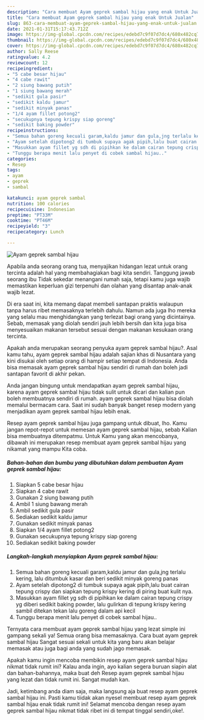 ```yaml
---
description: "Cara membuat Ayam geprek sambal hijau yang enak Untuk Jualan"
title: "Cara membuat Ayam geprek sambal hijau yang enak Untuk Jualan"
slug: 863-cara-membuat-ayam-geprek-sambal-hijau-yang-enak-untuk-jualan
date: 2021-01-31T15:17:43.712Z
image: https://img-global.cpcdn.com/recipes/edebd7c9f07d7dc4/680x482cq70/ayam-geprek-sambal-hijau-foto-resep-utama.jpg
thumbnail: https://img-global.cpcdn.com/recipes/edebd7c9f07d7dc4/680x482cq70/ayam-geprek-sambal-hijau-foto-resep-utama.jpg
cover: https://img-global.cpcdn.com/recipes/edebd7c9f07d7dc4/680x482cq70/ayam-geprek-sambal-hijau-foto-resep-utama.jpg
author: Sally Reese
ratingvalue: 4.2
reviewcount: 12
recipeingredient:
- "5 cabe besar hijau"
- "4 cabe rawit"
- "2 siung bawang putih"
- "1 siung bawang merah"
- "sedikit gula pasir"
- "sedikit kaldu jamur"
- "sedikit minyak panas"
- "1/4 ayam fillet potong2"
- "secukupnya tepung krispy siap goreng"
- "sedikit baking powder"
recipeinstructions:
- "Semua bahan goreng kecuali garam,kaldu jamur dan gula,jng terlalu kering, lalu ditumbuk kasar dan beri sedikit minyak goreng panas"
- "Ayam setelah dipotong2 di tumbuk supaya agak pipih,lalu buat cairan tepung crispy dan siapkan tepung krispy kering di piring buat kulit nya."
- "Masukkan ayam fillet yg sdh di pipihkan ke dalam cairan tepung crispy yg diberi sedikit baking powder, lalu gulirkan di tepung krispy kering sambil ditekan tekan lalu goreng dalam api kecil"
- "Tunggu berapa menit lalu penyet di cobek sambal hijau.."
categories:
- Resep
tags:
- ayam
- geprek
- sambal

katakunci: ayam geprek sambal 
nutrition: 100 calories
recipecuisine: Indonesian
preptime: "PT33M"
cooktime: "PT46M"
recipeyield: "3"
recipecategory: Lunch

---
```



![Ayam geprek sambal hijau](https://img-global.cpcdn.com/recipes/edebd7c9f07d7dc4/680x482cq70/ayam-geprek-sambal-hijau-foto-resep-utama.jpg)

Apabila anda seorang orang tua, menyajikan hidangan lezat untuk orang tercinta adalah hal yang membahagiakan bagi kita sendiri. Tanggung jawab seorang ibu Tidak sekedar menangani rumah saja, tetapi kamu juga wajib memastikan keperluan gizi terpenuhi dan olahan yang disantap anak-anak wajib lezat.

Di era  saat ini, kita memang dapat membeli santapan praktis walaupun tanpa harus ribet memasaknya terlebih dahulu. Namun ada juga lho mereka yang selalu mau menghidangkan yang terlezat bagi orang yang dicintainya. Sebab, memasak yang diolah sendiri jauh lebih bersih dan kita juga bisa menyesuaikan makanan tersebut sesuai dengan makanan kesukaan orang tercinta. 



Apakah anda merupakan seorang penyuka ayam geprek sambal hijau?. Asal kamu tahu, ayam geprek sambal hijau adalah sajian khas di Nusantara yang kini disukai oleh setiap orang di hampir setiap tempat di Indonesia. Anda bisa memasak ayam geprek sambal hijau sendiri di rumah dan boleh jadi santapan favorit di akhir pekan.

Anda jangan bingung untuk mendapatkan ayam geprek sambal hijau, karena ayam geprek sambal hijau tidak sulit untuk dicari dan kalian pun boleh membuatnya sendiri di rumah. ayam geprek sambal hijau bisa diolah memalui bermacam cara. Saat ini sudah banyak banget resep modern yang menjadikan ayam geprek sambal hijau lebih enak.

Resep ayam geprek sambal hijau juga gampang untuk dibuat, lho. Kamu jangan repot-repot untuk memesan ayam geprek sambal hijau, sebab Kalian bisa membuatnya ditempatmu. Untuk Kamu yang akan mencobanya, dibawah ini merupakan resep membuat ayam geprek sambal hijau yang nikamat yang mampu Kita coba.

<!--inarticleads1-->

##### Bahan-bahan dan bumbu yang dibutuhkan dalam pembuatan Ayam geprek sambal hijau:

1. Siapkan 5 cabe besar hijau
1. Siapkan 4 cabe rawit
1. Gunakan 2 siung bawang putih
1. Ambil 1 siung bawang merah
1. Ambil sedikit gula pasir
1. Sediakan sedikit kaldu jamur
1. Gunakan sedikit minyak panas
1. Siapkan 1/4 ayam fillet potong2
1. Gunakan secukupnya tepung krispy siap goreng
1. Sediakan sedikit baking powder




<!--inarticleads2-->

##### Langkah-langkah menyiapkan Ayam geprek sambal hijau:

1. Semua bahan goreng kecuali garam,kaldu jamur dan gula,jng terlalu kering, lalu ditumbuk kasar dan beri sedikit minyak goreng panas
1. Ayam setelah dipotong2 di tumbuk supaya agak pipih,lalu buat cairan tepung crispy dan siapkan tepung krispy kering di piring buat kulit nya.
1. Masukkan ayam fillet yg sdh di pipihkan ke dalam cairan tepung crispy yg diberi sedikit baking powder, lalu gulirkan di tepung krispy kering sambil ditekan tekan lalu goreng dalam api kecil
1. Tunggu berapa menit lalu penyet di cobek sambal hijau..




Ternyata cara membuat ayam geprek sambal hijau yang lezat simple ini gampang sekali ya! Semua orang bisa memasaknya. Cara buat ayam geprek sambal hijau Sangat sesuai sekali untuk kita yang baru akan belajar memasak atau juga bagi anda yang sudah jago memasak.

Apakah kamu ingin mencoba membikin resep ayam geprek sambal hijau nikmat tidak rumit ini? Kalau anda ingin, ayo kalian segera buruan siapin alat dan bahan-bahannya, maka buat deh Resep ayam geprek sambal hijau yang lezat dan tidak rumit ini. Sangat mudah kan. 

Jadi, ketimbang anda diam saja, maka langsung aja buat resep ayam geprek sambal hijau ini. Pasti kamu tiidak akan nyesel membuat resep ayam geprek sambal hijau enak tidak rumit ini! Selamat mencoba dengan resep ayam geprek sambal hijau nikmat tidak ribet ini di tempat tinggal sendiri,oke!.

